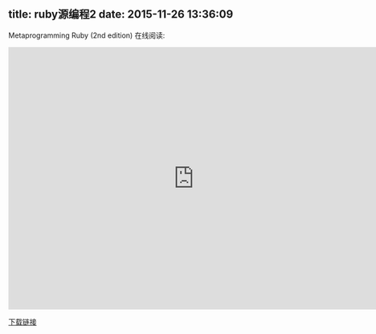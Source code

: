 title: ruby源编程2
date: 2015-11-26 13:36:09
---
Metaprogramming Ruby (2nd edition)
在线阅读:
<iframe width='738' height='523' class='preview-iframe' scrolling='no' frameborder='0' src='http://download.csdn.net/source/preview/8204571/3ff3f044dfcfa93c41a013e7d5ede28e' ></iframe>


  [下载链接](http://download.csdn.net/detail/feir1109/8204571)
